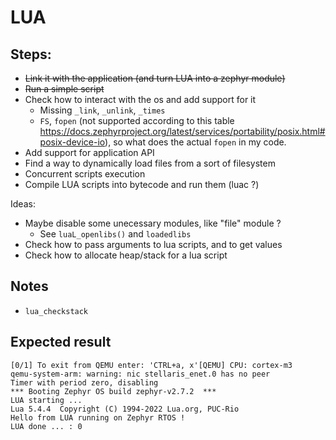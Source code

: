 # LUA

## Steps:

- ~~Link it with the application (and turn LUA into a zephyr module)~~
- ~~Run a simple script~~
- Check how to interact with the os and add support for it
  - Missing `_link`, `_unlink`, `_times`
  - `FS`, `fopen` (not supported according to this table https://docs.zephyrproject.org/latest/services/portability/posix.html#posix-device-io), so what does the actual `fopen` in my code.
- Add support for application API
- Find a way to dynamically load files from a sort of filesystem
- Concurrent scripts execution
- Compile LUA scripts into bytecode and run them (luac ?)

Ideas:
- Maybe disable some unecessary modules, like "file" module ?
  - See `luaL_openlibs()` and `loadedlibs`
- Check how to pass arguments to lua scripts, and to get values
- Check how to allocate heap/stack for a lua script

## Notes

- `lua_checkstack`

## Expected result

```
[0/1] To exit from QEMU enter: 'CTRL+a, x'[QEMU] CPU: cortex-m3
qemu-system-arm: warning: nic stellaris_enet.0 has no peer
Timer with period zero, disabling
*** Booting Zephyr OS build zephyr-v2.7.2  ***
LUA starting ...
Lua 5.4.4  Copyright (C) 1994-2022 Lua.org, PUC-Rio
Hello from LUA running on Zephyr RTOS !
LUA done ... : 0
```
